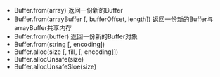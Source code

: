 * Buffer.from\(array\)  返回一份新的Buffer
* Buffer.from\(arrayBuffer \[, bufferOffset, length\]\) 返回一份新的Buffer与arrayBuffer共享内存
* Buffer.from\(buffer\) 返回一份新的Buffer对象
* Buffer.from\(string \[, encoding\]\)
* Buffer.alloc\(size \[, fill, \[, encoding\]\]\)
* Buffer.allocUnsafe\(size\)
* Buffer.allocUnsafeSloe\(size\)



